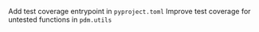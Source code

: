 Add test coverage entrypoint in `pyproject.toml`
Improve test coverage for untested functions in `pdm.utils`